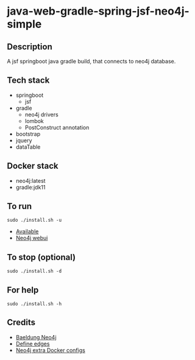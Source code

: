 # java-web-gradle-spring-jsf-neo4j-simple

## Description
A jsf springboot java gradle build,
that connects to neo4j database.

## Tech stack
- springboot
  - jsf
- gradle
  - neo4j drivers
  - lombok
  - PostConstruct annotation
- bootstrap
- jquery
- dataTable

## Docker stack
- neo4j:latest
- gradle:jdk11

## To run
`sudo ./install.sh -u`
- [Available](http://localhost)
- [Neo4j webui](http://localhost)

## To stop (optional)
`sudo ./install.sh -d`

## For help
`sudo ./install.sh -h`

## Credits
- [Baeldung Neo4j](https://www.baeldung.com/java-neo4j)
- [Define edges](https://spring.io/guides/gs/accessing-data-neo4j/)
- [Neo4j extra Docker configs](https://paras301.medium.com/initialize-a-neo4j-docker-container-using-cypher-scripts-f4a5ded9ff52)
